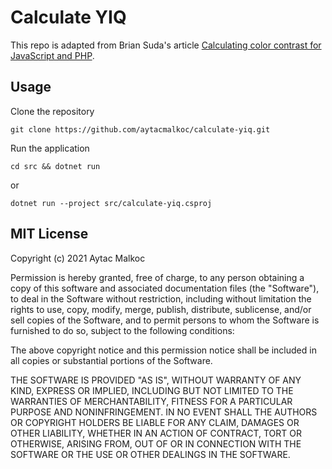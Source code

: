 # Calculate YIQ

This repo is adapted from Brian Suda's article [Calculating color contrast for JavaScript and PHP](https://24ways.org/2010/calculating-color-contrast).

## Usage

Clone the repository

```
git clone https://github.com/aytacmalkoc/calculate-yiq.git
```

Run the application

```
cd src && dotnet run
```

or

```
dotnet run --project src/calculate-yiq.csproj
```

## MIT License

Copyright (c) 2021 Aytac Malkoc

Permission is hereby granted, free of charge, to any person obtaining a copy of this software and associated documentation files (the "Software"), to deal in the Software without restriction, including without limitation the rights to use, copy, modify, merge, publish, distribute, sublicense, and/or sell copies of the Software, and to permit persons to whom the Software is furnished to do so, subject to the following conditions:

The above copyright notice and this permission notice shall be included in all copies or substantial portions of the Software.

THE SOFTWARE IS PROVIDED "AS IS", WITHOUT WARRANTY OF ANY KIND, EXPRESS OR IMPLIED, INCLUDING BUT NOT LIMITED TO THE WARRANTIES OF MERCHANTABILITY, FITNESS FOR A PARTICULAR PURPOSE AND NONINFRINGEMENT. IN NO EVENT SHALL THE AUTHORS OR COPYRIGHT HOLDERS BE LIABLE FOR ANY CLAIM, DAMAGES OR OTHER LIABILITY, WHETHER IN AN ACTION OF CONTRACT, TORT OR OTHERWISE, ARISING FROM, OUT OF OR IN CONNECTION WITH THE SOFTWARE OR THE USE OR OTHER DEALINGS IN THE SOFTWARE.
